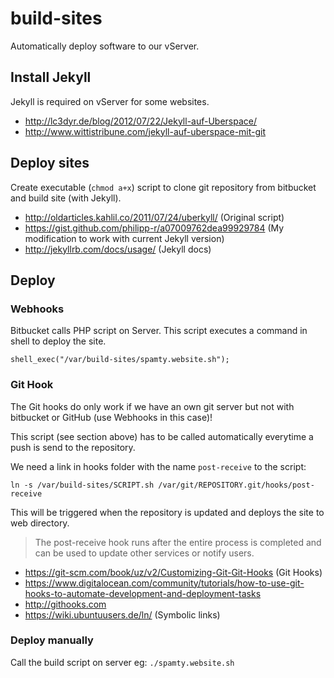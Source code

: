 # build-sites

Automatically deploy software to our vServer. 

## Install Jekyll

Jekyll is required on vServer for some websites.

* <http://lc3dyr.de/blog/2012/07/22/Jekyll-auf-Uberspace/>
* <http://www.wittistribune.com/jekyll-auf-uberspace-mit-git>

## Deploy sites

Create executable (`chmod a+x`) script to clone git repository from bitbucket and build site (with Jekyll).

* <http://oldarticles.kahlil.co/2011/07/24/uberkyll/> (Original script)
* <https://gist.github.com/philipp-r/a07009762dea99929784> (My modification to work with current Jekyll version)
* <http://jekyllrb.com/docs/usage/> (Jekyll docs)

## Deploy

### Webhooks

Bitbucket calls PHP script on Server. This script executes a command in shell to deploy the site.

```
shell_exec("/var/build-sites/spamty.website.sh");
```

### Git Hook

The Git hooks do only work if we have an own git server but not with bitbucket or GitHub (use Webhooks in this case)!

This script (see section above) has to be called automatically everytime a push is send to the repository.

We need a link in hooks folder with the name `post-receive` to the script:

    ln -s /var/build-sites/SCRIPT.sh /var/git/REPOSITORY.git/hooks/post-receive

This will be triggered when the repository is updated and deploys the site to web directory.

>The post-receive hook runs after the entire process is completed and can be used to update other services or notify users.

* <https://git-scm.com/book/uz/v2/Customizing-Git-Git-Hooks> (Git Hooks)
* <https://www.digitalocean.com/community/tutorials/how-to-use-git-hooks-to-automate-development-and-deployment-tasks>
* <http://githooks.com>
* <https://wiki.ubuntuusers.de/ln/> (Symbolic links)

### Deploy manually

Call the build script on server eg: `./spamty.website.sh` 